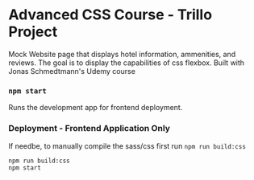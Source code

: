 # Advanced CSS Course - Trillo Project

Mock Website page that displays hotel information, ammenities, and reviews. The goal is to display the capabilities of css flexbox.
Built with Jonas Schmedtmann's Udemy course

### `npm start`

Runs the development app for frontend deployment.

### Deployment - Frontend Application Only

If needbe, to manually compile the sass/css first run `npm run build:css`
```
npm run build:css
npm start
```
